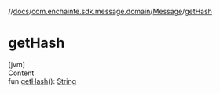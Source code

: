 //[docs](../../index.md)/[com.enchainte.sdk.message.domain](../index.md)/[Message](index.md)/[getHash](get-hash.md)



# getHash  
[jvm]  
Content  
fun [getHash](get-hash.md)(): [String](https://kotlinlang.org/api/latest/jvm/stdlib/kotlin/-string/index.html)  



